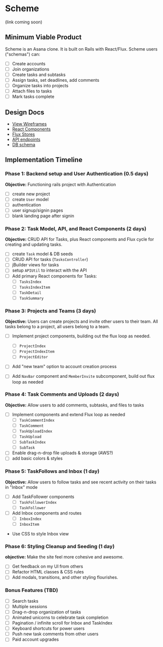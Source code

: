 # Scheme

(link coming soon)

## Minimum Viable Product

Scheme is an Asana clone. It is built on Rails with React/Flux. Scheme users ("schemas") can:

<!-- This is a Markdown checklist. Use it to keep track of your
progress. Put an x between the brackets for a checkmark: [x] -->

- [ ] Create accounts
- [ ] Join organizations
- [ ] Create tasks and subtasks
- [ ] Assign tasks, set deadlines, add comments
- [ ] Organize tasks into projects
- [ ] Attach files to tasks
- [ ] Mark tasks complete

## Design Docs
* [View Wireframes][views]
* [React Components][components]
* [Flux Stores][stores]
* [API endpoints][api-endpoints]
* [DB schema][schema]

[views]: ./docs/views.md
[components]: ./docs/components.md
[stores]: ./docs/stores.md
[api-endpoints]: ./docs/api-endpoints.md
[schema]: ./docs/schema.md

## Implementation Timeline

### Phase 1: Backend setup and User Authentication (0.5 days)

**Objective:** Functioning rails project with Authentication

- [ ] create new project
- [ ] create `User` model
- [ ] authentication
- [ ] user signup/signin pages
- [ ] blank landing page after signin

### Phase 2: Task Model, API, and React Components (2 days)

**Objective:** CRUD API for Tasks, plus React components and Flux cycle for
creating and updating tasks.

- [ ] create `Task` model & DB seeds
- [ ] CRUD API for tasks (`TasksController`)
- [ ] jBuilder views for tasks
- [ ] setup `APIUtil` to interact with the API
- [ ] Add primary React components for Tasks:
  - [ ] `TasksIndex`
  - [ ] `TasksIndexItem`
  - [ ] `TaskDetail`
  - [ ] `TaskSummary`

### Phase 3: Projects and Teams (3 days)

**Objective:** Users can create projects and invite other users to their team.
All tasks belong to a project, all users belong to a team.

- [ ] Implement project components, building out the flux loop as needed.
  - [ ] `ProjectIndex`
  - [ ] `ProjectIndexItem`
  - [ ] `ProjectEditor`
- [ ] Add "new team" option to account creation process
- [ ] Add `NavBar` component and `MemberInvite` subcomponent, build out flux
loop as needed


### Phase 4: Task Comments and Uploads (2 days)

**Objective:** Allow users to add comments, subtasks, and files to tasks

- [ ] Implement components and extend Flux loop as needed
  - [ ] `TaskCommentIndex`
  - [ ] `TaskComment`
  - [ ] `TaskUploadIndex`
  - [ ] `TaskUpload`
  - [ ] `SubTaskIndex`
  - [ ] `SubTask`
- [ ] Enable drag-n-drop file uploads & storage (AWS?)
- [ ] add basic colors & styles

### Phase 5: TaskFollows and Inbox (1 day)

**Objective:** Allow users to follow tasks and see recent activity on their tasks
in "Inbox" mode

- [ ] Add TaskFollower components
  - [ ] `TaskFollowerIndex`
  - [ ] `TaskFollower`
- [ ] Add Inbox components and routes
  - [ ] `InboxIndex`
  - [ ] `InboxItem`
- Use CSS to style Inbox view

### Phase 6: Styling Cleanup and Seeding (1 day)

**objective:** Make the site feel more cohesive and awesome.

- [ ] Get feedback on my UI from others
- [ ] Refactor HTML classes & CSS rules
- [ ] Add modals, transitions, and other styling flourishes.

### Bonus Features (TBD)
- [ ] Search tasks
- [ ] Multiple sessions
- [ ] Drag-n-drop organization of tasks
- [ ] Animated unicorns to celebrate task completion
- [ ] Pagination / infinite scroll for Inbox and TaskIndex
- [ ] Keyboard shortcuts for power users
- [ ] Push new task comments from other users
- [ ] Paid account upgrades

[phase-one]: ./docs/phases/phase1.md
[phase-two]: ./docs/phases/phase2.md
[phase-three]: ./docs/phases/phase3.md
[phase-four]: ./docs/phases/phase4.md
[phase-five]: ./docs/phases/phase5.md
